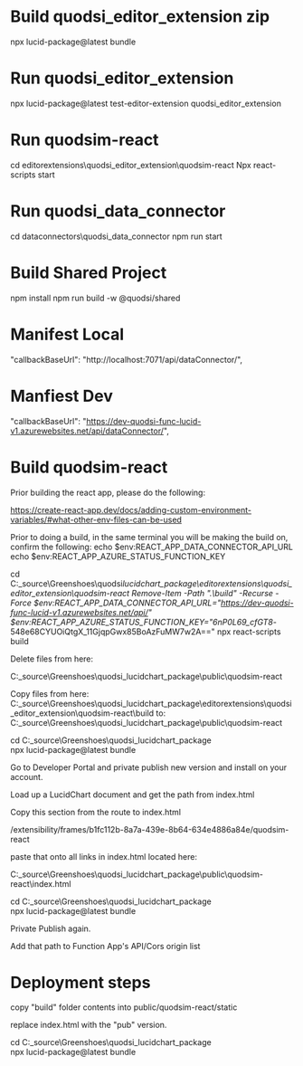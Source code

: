 # Build quodsi_editor_extension zip

npx lucid-package@latest bundle

# Run quodsi_editor_extension

npx lucid-package@latest test-editor-extension quodsi_editor_extension

# Run quodsim-react

cd editorextensions\quodsi_editor_extension\quodsim-react
Npx react-scripts start

# Run quodsi_data_connector

cd dataconnectors\quodsi_data_connector
npm run start

# Build Shared Project

npm install
npm run build -w @quodsi/shared

# Manifest Local

"callbackBaseUrl": "http://localhost:7071/api/dataConnector/",

# Manfiest Dev

"callbackBaseUrl": "https://dev-quodsi-func-lucid-v1.azurewebsites.net/api/dataConnector/",

# Build quodsim-react

Prior building the react app, please do the following:

https://create-react-app.dev/docs/adding-custom-environment-variables/#what-other-env-files-can-be-used

Prior to doing a build, in the same terminal you will be making the build on, confirm the following:
echo $env:REACT_APP_DATA_CONNECTOR_API_URL
echo $env:REACT_APP_AZURE_STATUS_FUNCTION_KEY

cd C:\_source\Greenshoes\quodsi*lucidchart_package\editorextensions\quodsi_editor_extension\quodsim-react
Remove-Item -Path ".\build" -Recurse -Force
$env:REACT_APP_DATA_CONNECTOR_API_URL="https://dev-quodsi-func-lucid-v1.azurewebsites.net/api/"
$env:REACT_APP_AZURE_STATUS_FUNCTION_KEY="6nP0L69_cfGT8*-548e68CYUOiQtgX_11GjqpGwx85BoAzFuMW7w2A=="
npx react-scripts build

Delete files from here:

C:\_source\Greenshoes\quodsi_lucidchart_package\public\quodsim-react

Copy files from here:
C:\_source\Greenshoes\quodsi_lucidchart_package\editorextensions\quodsi_editor_extension\quodsim-react\build
to:
C:\_source\Greenshoes\quodsi_lucidchart_package\public\quodsim-react

cd C:\_source\Greenshoes\quodsi_lucidchart_package\
npx lucid-package@latest bundle

Go to Developer Portal and private publish new version and install on your account.

Load up a LucidChart document and get the path from index.html

Copy this section from the route to index.html

/extensibility/frames/b1fc112b-8a7a-439e-8b64-634e4886a84e/quodsim-react

paste that onto all links in index.html located here:

C:\_source\Greenshoes\quodsi_lucidchart_package\public\quodsim-react\index.html

cd C:\_source\Greenshoes\quodsi_lucidchart_package\
npx lucid-package@latest bundle

Private Publish again.

Add that path to Function App's API/Cors origin list

# Deployment steps

copy "build" folder contents into public/quodsim-react/static

replace index.html with the "pub" version.

cd C:\_source\Greenshoes\quodsi_lucidchart_package\
npx lucid-package@latest bundle
